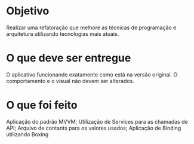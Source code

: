 # Objetivo

Realizar uma refatoração que melhore as técnicas de programação e arquitetura utilizando tecnologias mais atuais.

# O que deve ser entregue

O aplicativo funcionando exatamente como está na versão original. O comportamento e o visual não devem ser alterados.

# O que foi feito

Aplicação do padrão MVVM; Utilização de Services para as chamadas de API; Arquivo de contants para os valores usados; Aplicação de Binding utilizando Boxing
